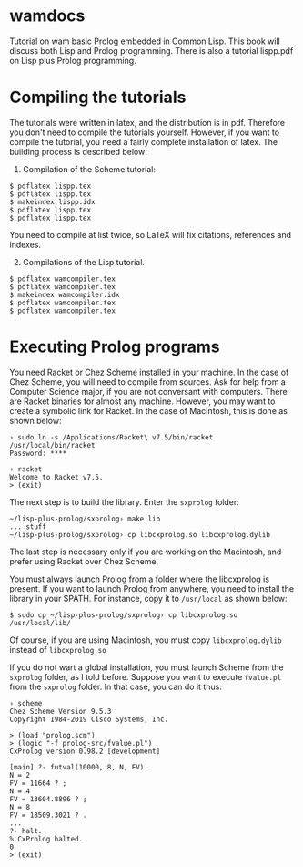 # wamdocs

Tutorial on wam basic Prolog embedded in Common Lisp. This book will discuss both
Lisp and Prolog programming. There is also a tutorial lispp.pdf on Lisp plus Prolog
programming.

# Compiling the tutorials
The tutorials were written in latex, and the distribution is in pdf. Therefore you
don't need to compile the tutorials yourself. However, if you want to compile the
tutorial, you need a fairly complete installation of latex. The building process
is described below:

1. Compilation of the Scheme tutorial:

```shell
$ pdflatex lispp.tex
$ pdflatex lispp.tex
$ makeindex lispp.idx
$ pdflatex lispp.tex
$ pdflatex lispp.tex
```

You need to compile at list twice, so LaTeX will fix citations, references and indexes.

2. Compilations of the Lisp tutorial.

```shell
$ pdflatex wamcompiler.tex
$ pdflatex wamcompiler.tex
$ makeindex wamcompiler.idx
$ pdflatex wamcompiler.tex
$ pdflatex wamcompiler.tex
```

# Executing Prolog programs

You need Racket or Chez Scheme installed in your machine. In the case of Chez
Scheme, you will need to compile from sources. Ask for help from a Computer
Science major, if you are not conversant with computers. There are Racket
binaries for almost any machine. However, you may want to create a symbolic
link for Racket. In the case of MacIntosh, this is done as shown below:

```shell
› sudo ln -s /Applications/Racket\ v7.5/bin/racket /usr/local/bin/racket
Password: ****

› racket
Welcome to Racket v7.5.
> (exit)
```

The next step is to build the library. Enter the `sxprolog` folder:

```shell
~/lisp-plus-prolog/sxprolog› make lib
... stuff
~/lisp-plus-prolog/sxprolog› cp libcxprolog.so libcxprolog.dylib
```

The last step is necessary only if you are working on the Macintosh,
and prefer using Racket over Chez Scheme.

You must always launch Prolog from a folder where the libcxprolog is
present. If you want to launch Prolog from anywhere, you need to
install the library in your $PATH. For instance, copy it to `/usr/local`
as shown below:

```shell
$ sudo cp ~/lisp-plus-prolog/sxprolog› cp libcxprolog.so /usr/local/lib/
```

Of course, if you are using Macintosh, you must copy `libcxprolog.dylib`
instead of `libcxprolog.so`

If you do not wart a global installation, you must launch Scheme from
the `sxprolog` folder, as I told before. Suppose you want to execute
`fvalue.pl` from the `sxprolog` folder. In that case, you can do it thus:

```shell
› scheme
Chez Scheme Version 9.5.3
Copyright 1984-2019 Cisco Systems, Inc.

> (load "prolog.scm")
> (logic "-f prolog-src/fvalue.pl")
CxProlog version 0.98.2 [development]

[main] ?- futval(10000, 8, N, FV).
N = 2
FV = 11664 ? ;
N = 4
FV = 13604.8896 ? ;
N = 8
FV = 18509.3021 ? .
...
?- halt.
% CxProlog halted.
0
> (exit)
```











